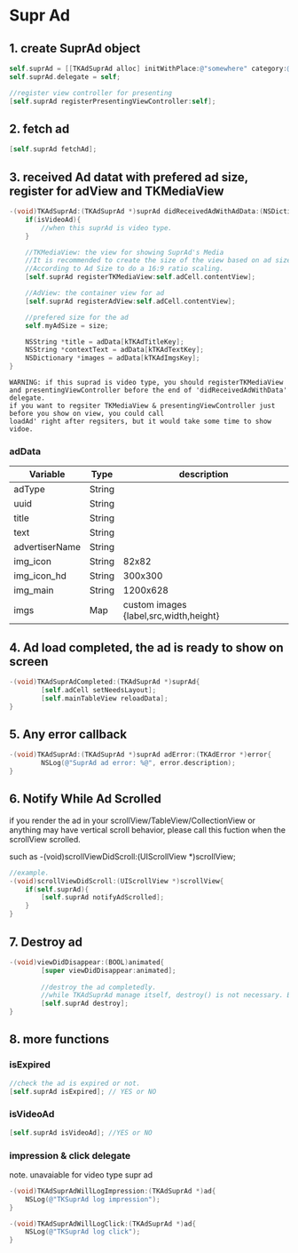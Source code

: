 # Supr Ad

## 1. create SuprAd object
```objective-c
self.suprAd = [[TKAdSuprAd alloc] initWithPlace:@"somewhere" category:@""];
self.suprAd.delegate = self;

//register view controller for presenting
[self.suprAd registerPresentingViewController:self];
```



## 2. fetch ad
```objective-c
[self.suprAd fetchAd];
```



## 3. received Ad datat with prefered ad size, register for adView and TKMediaView

```objective-c
-(void)TKAdSuprAd:(TKAdSuprAd *)suprAd didReceivedAdWithAdData:(NSDictionary *)adData preferedMediaViewSize:(CGSize)size isVideoAd{
	if(isVideoAd){
   		//when this suprAd is video type.
	} 

	//TKMediaView: the view for showing SuprAd's Media
	//It is recommended to create the size of the view based on ad size.
	//According to Ad Size to do a 16:9 ratio scaling.
	[self.suprAd registerTKMediaView:self.adCell.contentView];

	//AdView: the container view for ad
	[self.suprAd registerAdView:self.adCell.contentView];

	//prefered size for the ad
	self.myAdSize = size;

	NSString *title = adData[kTKAdTitleKey];
	NSString *contextText = adData[kTKAdTextKey];
	NSDictionary *images = adData[kTKAdImgsKey];
}
```

```
WARNING: if this suprad is video type, you should registerTKMediaView and presentingViewController before the end of 'didReceivedAdWithData' delegate.
if you want to regsiter TKMediaView & presentingViewController just before you show on view, you could call 
loadAd' right after regsiters, but it would take some time to show vidoe.
```


### adData

| Variable       | Type   | description                            |
| -------------- | ------ | -------------------------------------- |
| adType         | String |                                        |
| uuid           | String |                                        |
| title          | String |                                        |
| text           | String |                                        |
| advertiserName | String |                                        |
| img_icon       | String | 82x82                                  |
| img_icon_hd    | String | 300x300                                |
| img_main       | String | 1200x628                               |
| imgs           | Map    | custom images {label,src,width,height} |

 

## 4. Ad load completed, the ad is ready to show on screen

```objective-c
-(void)TKAdSuprAdCompleted:(TKAdSuprAd *)suprAd{
		[self.adCell setNeedsLayout];
		[self.mainTableView reloadData];
}
```

## 5. Any error callback

```objective-c
-(void)TKAdSuprAd:(TKAdSuprAd *)suprAd adError:(TKAdError *)error{
		NSLog(@"SuprAd ad error: %@", error.description);
}
```

## 6. Notify While Ad Scrolled

if you render the ad in your scrollView/TableView/CollectionView or anything may have vertical scroll behavior, please call this fuction when the scrollView scrolled.

such as -(void)scrollViewDidScroll:(UIScrollView *)scrollView;

```objective-c
//example.
-(void)scrollViewDidScroll:(UIScrollView *)scrollView{
    if(self.suprAd){
        [self.suprAd notifyAdScrolled];
    }
}
```



## 7. Destroy ad 

```objective-c
-(void)viewDidDisappear:(BOOL)animated{
		[super viewDidDisappear:animated];
  
		//destroy the ad completedly.
		//while TKAdSuprAd manage itself, destroy() is not necessary. But It's nice to have it when you pretty sure the view/view controller is not useds anymore.
		[self.suprAd destroy];
}
```

## 8. more functions 

### isExpired
```objective-c
//check the ad is expired or not.
[self.suprAd isExpired]; // YES or NO
```

### isVideoAd
```objective-c
[self.suprAd isVideoAd]; //YES or NO
```

### impression & click delegate
note. unavaiable for video type supr ad 
```objective-c
-(void)TKAdSuprAdWillLogImpression:(TKAdSuprAd *)ad{
    NSLog(@"TKSuprAd log impression");
}

-(void)TKAdSuprAdWillLogClick:(TKAdSuprAd *)ad{
    NSLog(@"TKSuprAd log click");
}
```




